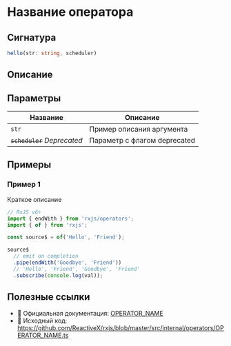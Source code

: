 # Название оператора

## Сигнатура

```typescript
hello(str: string, scheduler)
```

## Описание

## Параметры

| Название | Описание |
|-|-|
| `str` | Пример описания аргумента |
| ~~`scheduler`~~ *Deprecated* | Параметр с флагом deprecated |

## Примеры

### Пример 1

Краткое описание

```typescript
// RxJS v6+
import { endWith } from 'rxjs/operators';
import { of } from 'rxjs';

const source$ = of('Hello', 'Friend');

source$
  // emit on completion
  .pipe(endWith('Goodbye', 'Friend'))
  // 'Hello', 'Friend', 'Goodbye', 'Friend'
  .subscribe(console.log(val));
```

## Полезные ссылки

- 📰 Официальная документация: [OPERATOR_NAME](OPERATOR_URL)
- 📁 Исходный код: https://github.com/ReactiveX/rxjs/blob/master/src/internal/operators/OPERATOR_NAME.ts

